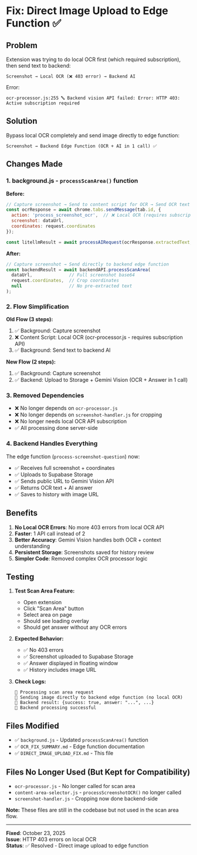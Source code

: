 # Fix: Direct Image Upload to Edge Function ✅

## Problem
Extension was trying to do local OCR first (which required subscription), then send text to backend:

```
Screenshot → Local OCR (❌ 403 error) → Backend AI
```

Error:
```
ocr-processor.js:255 🔤 Backend vision API failed: Error: HTTP 403: Active subscription required
```

## Solution
Bypass local OCR completely and send image directly to edge function:

```
Screenshot → Backend Edge Function (OCR + AI in 1 call) ✅
```

## Changes Made

### 1. **background.js - `processScanArea()` function**

**Before:**
```javascript
// Capture screenshot → Send to content script for OCR → Send OCR text to backend
const ocrResponse = await chrome.tabs.sendMessage(tab.id, {
  action: 'process_screenshot_ocr',  // ❌ Local OCR (requires subscription)
  screenshot: dataUrl,
  coordinates: request.coordinates
});

const litellmResult = await processAIRequest(ocrResponse.extractedText, 'SCAN');
```

**After:**
```javascript
// Capture screenshot → Send directly to backend edge function
const backendResult = await backendAPI.processScanArea(
  dataUrl,              // Full screenshot base64
  request.coordinates,  // Crop coordinates
  null                  // No pre-extracted text
);
```

### 2. **Flow Simplification**

**Old Flow (3 steps):**
1. ✅ Background: Capture screenshot
2. ❌ Content Script: Local OCR (ocr-processor.js - requires subscription API)
3. ✅ Background: Send text to backend AI

**New Flow (2 steps):**
1. ✅ Background: Capture screenshot
2. ✅ Backend: Upload to Storage + Gemini Vision (OCR + Answer in 1 call)

### 3. **Removed Dependencies**

- ❌ No longer depends on `ocr-processor.js` 
- ❌ No longer depends on `screenshot-handler.js` for cropping
- ❌ No longer needs local OCR API subscription
- ✅ All processing done server-side

### 4. **Backend Handles Everything**

The edge function (`process-screenshot-question`) now:
- ✅ Receives full screenshot + coordinates
- ✅ Uploads to Supabase Storage
- ✅ Sends public URL to Gemini Vision API
- ✅ Returns OCR text + AI answer
- ✅ Saves to history with image URL

## Benefits

1. **No Local OCR Errors**: No more 403 errors from local OCR API
2. **Faster**: 1 API call instead of 2
3. **Better Accuracy**: Gemini Vision handles both OCR + context understanding
4. **Persistent Storage**: Screenshots saved for history review
5. **Simpler Code**: Removed complex OCR processor logic

## Testing

1. **Test Scan Area Feature:**
   - Open extension
   - Click "Scan Area" button
   - Select area on page
   - Should see loading overlay
   - Should get answer without any OCR errors

2. **Expected Behavior:**
   - ✅ No 403 errors
   - ✅ Screenshot uploaded to Supabase Storage
   - ✅ Answer displayed in floating window
   - ✅ History includes image URL

3. **Check Logs:**
   ```
   🎯 Processing scan area request
   🎯 Sending image directly to backend edge function (no local OCR)
   🎯 Backend result: {success: true, answer: "...", ...}
   🎯 Backend processing successful
   ```

## Files Modified

- ✅ `background.js` - Updated `processScanArea()` function
- ✅ `OCR_FIX_SUMMARY.md` - Edge function documentation
- ✅ `DIRECT_IMAGE_UPLOAD_FIX.md` - This file

## Files No Longer Used (But Kept for Compatibility)

- `ocr-processor.js` - No longer called for scan area
- `content-area-selector.js` - `processScreenshotOCR()` no longer called
- `screenshot-handler.js` - Cropping now done backend-side

**Note:** These files are still in the codebase but not used in the scan area flow.

---

**Fixed**: October 23, 2025  
**Issue**: HTTP 403 errors on local OCR  
**Status**: ✅ Resolved - Direct image upload to edge function
